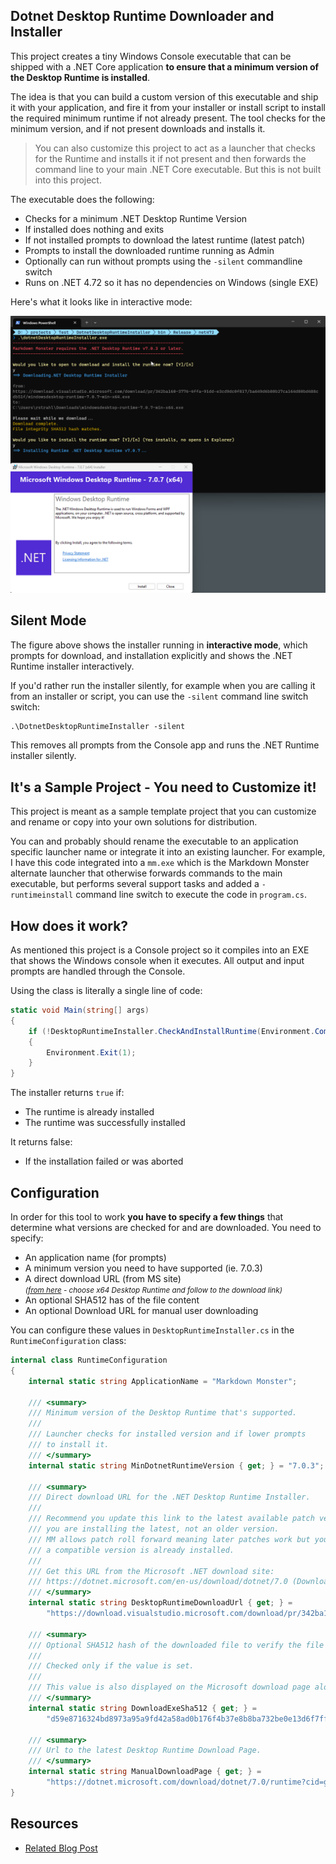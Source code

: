 Dotnet Desktop Runtime Downloader and Installer
-----------------------------------------------

This project creates a tiny Windows Console executable that can be shipped with a .NET Core application **to ensure that a minimum version of the Desktop Runtime is installed**. 

The idea is that you can build a custom version of this executable and ship it with your application, and fire it from your installer or install script to install the required minimum runtime if not already present. The tool checks for the minimum version, and if not present downloads and installs it.

> You can also customize this project to act as a launcher that checks for the Runtime and installs it if not present and then forwards the command line to your main .NET Core executable. But this is not built into this project.

The executable does the following:

* Checks for a minimum .NET Desktop Runtime Version
* If installed does nothing and exits
* If not installed prompts to download the latest runtime (latest patch)
* Prompts to install the downloaded runtime running as Admin
* Optionally can run without prompts using the `-silent` commandline switch
* Runs on .NET 4.72 so it has no dependencies on Windows (single EXE)

Here's what it looks like in interactive mode:

![Dotnet Desktop Runtime Installer](ScreenShot.png)

## Silent Mode
The figure above shows the installer running in **interactive mode**, which prompts for download, and installation explicitly and shows the .NET Runtime installer interactively.

If you'd rather run the installer silently, for example when you are calling it from an installer or script, you can use the `-silent` command line switch switch:

```ps
.\DotnetDesktopRuntimeInstaller -silent
```

This removes all prompts from the Console app and runs the .NET Runtime installer silently.

## It's a Sample Project - You need to Customize it!
This project is meant as a sample template project that you can customize and rename or copy into your own solutions for distribution. 

You can and probably should rename the executable to an application specific launcher name or integrate it into an existing launcher. For example, I have this code integrated into a `mm.exe` which is the Markdown Monster alternate launcher that otherwise forwards commands to the main executable, but performs several support tasks and added a `-runtimeinstall` command line switch to execute the code in `program.cs`.

## How does it work?
As mentioned this project is a Console project so it compiles into an EXE that shows the Windows console when it executes. All output and input prompts are handled through the Console.

Using the class is literally a single line of code:

```cs
static void Main(string[] args)
{
    if (!DesktopRuntimeInstaller.CheckAndInstallRuntime(Environment.CommandLine.Contains("-silent")))
    {
        Environment.Exit(1);
    }
}
```        

The installer returns `true` if:

* The runtime is already installed
* The runtime was successfully installed

It returns false:

* If the installation failed or was aborted

## Configuration
In order for this tool to work **you have to specify a few things** that determine what versions are checked for and are downloaded. You need to specify:


* An application name (for prompts)
* A minimum version you need to have supported (ie. 7.0.3)
* A direct download URL (from MS site)  
<small><i>([from here](https://dotnet.microsoft.com/en-us/download/dotnet/7.0) - choose x64 Desktop Runtime and follow to the download link)</i></small>
* An optional SHA512 has of the file content
* An optional Download URL for manual user downloading

You can configure these values in `DesktopRuntimeInstaller.cs` in the `RuntimeConfiguration` class:

```csharp
internal class RuntimeConfiguration
{
    internal static string ApplicationName = "Markdown Monster";

    /// <summary>
    /// Minimum version of the Desktop Runtime that's supported.
    ///
    /// Launcher checks for installed version and if lower prompts
    /// to install it.
    /// </summary>
    internal static string MinDotnetRuntimeVersion { get; } = "7.0.3";

    /// <summary>
    /// Direct download URL for the .NET Desktop Runtime Installer.
    /// 
    /// Recommend you update this link to the latest available patch version so if you need to install
    /// you are installing the latest, not an older version.
    /// MM allows patch roll forward meaning later patches work but you don't install if a
    /// a compatible version is already installed.
    /// 
    /// Get this URL from the Microsoft .NET download site:
    /// https://dotnet.microsoft.com/en-us/download/dotnet/7.0 (Download x64 Desktop Runtime)
    /// </summary>
    internal static string DesktopRuntimeDownloadUrl { get; } =
        "https://download.visualstudio.microsoft.com/download/pr/342ba160-3776-4ffa-91dd-e3cd9dc0f817/ba649d6b80b27ca164d80bd488cdb51f/windowsdesktop-runtime-7.0.7-win-x64.exe";

    /// <summary>
    /// Optional SHA512 hash of the downloaded file to verify the file integrity.
    ///
    /// Checked only if the value is set.
    ///
    /// This value is also displayed on the Microsoft download page along with the download link
    /// </summary>
    internal static string DownloadExeSha512 { get; } =
        "d59e8716324bd8973a95a9fd42a58ad0b176f4b37e8b8ba732be0e13d6f7ffdea79a52aa98363ec86860d551e124bdfaf71ac979b8f41f398e668fd12aa8483e";

    /// <summary>
    /// Url to the latest Desktop Runtime Download Page.
    /// </summary>
    internal static string ManualDownloadPage { get; } =   
        "https://dotnet.microsoft.com/download/dotnet/7.0/runtime?cid=getdotnetcore&runtime=desktop&os=windows&arch=x64";
}
```

## Resources


* [Related Blog Post](https://weblog.west-wind.com/posts/2023/Jun/21/Creating-a-Runtime-Checker-and-Installer-for-a-NET-Core-WPF-Application)

